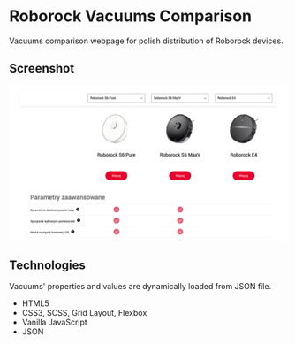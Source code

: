 # Roborock Vacuums Comparison
Vacuums comparison webpage for polish distribution of Roborock devices.



## Screenshot
![Example screenshot](https://github.com/k-son/Roborock-Comparison/blob/master/screen-compare.png)



## Technologies
Vacuums' properties and values are dynamically loaded from JSON file.
* HTML5
* CSS3, SCSS, Grid Layout, Flexbox
* Vanilla JavaScript
* JSON
